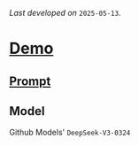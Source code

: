 *Last developed on* `2025-05-13`.
# [Demo](https://fallingletters.pages.dev/)

## [Prompt](https://github.com/RealityMoez/pl/blob/main/001.md)

## Model
Github Models' `DeepSeek-V3-0324` 
